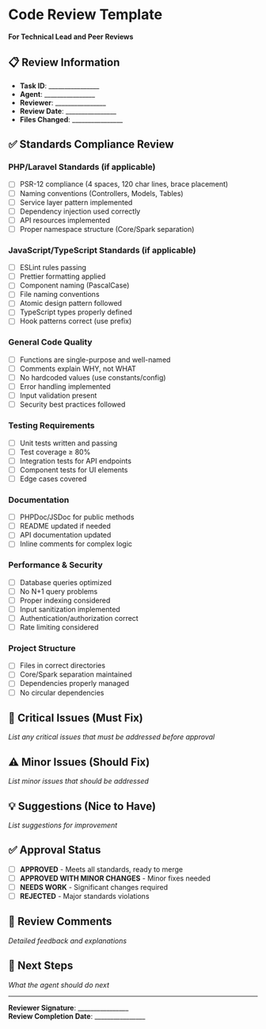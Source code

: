 # Code Review Template
**For Technical Lead and Peer Reviews**

## 📋 Review Information
- **Task ID**: ________________
- **Agent**: ________________
- **Reviewer**: ________________
- **Review Date**: ________________
- **Files Changed**: ________________

## ✅ Standards Compliance Review

### PHP/Laravel Standards (if applicable)
- [ ] PSR-12 compliance (4 spaces, 120 char lines, brace placement)
- [ ] Naming conventions (Controllers, Models, Tables)
- [ ] Service layer pattern implemented
- [ ] Dependency injection used correctly
- [ ] API resources implemented
- [ ] Proper namespace structure (Core/Spark separation)

### JavaScript/TypeScript Standards (if applicable)
- [ ] ESLint rules passing
- [ ] Prettier formatting applied
- [ ] Component naming (PascalCase)
- [ ] File naming conventions
- [ ] Atomic design pattern followed
- [ ] TypeScript types properly defined
- [ ] Hook patterns correct (use prefix)

### General Code Quality
- [ ] Functions are single-purpose and well-named
- [ ] Comments explain WHY, not WHAT
- [ ] No hardcoded values (use constants/config)
- [ ] Error handling implemented
- [ ] Input validation present
- [ ] Security best practices followed

### Testing Requirements
- [ ] Unit tests written and passing
- [ ] Test coverage ≥ 80%
- [ ] Integration tests for API endpoints
- [ ] Component tests for UI elements
- [ ] Edge cases covered

### Documentation
- [ ] PHPDoc/JSDoc for public methods
- [ ] README updated if needed
- [ ] API documentation updated
- [ ] Inline comments for complex logic

### Performance & Security
- [ ] Database queries optimized
- [ ] No N+1 query problems
- [ ] Proper indexing considered
- [ ] Input sanitization implemented
- [ ] Authentication/authorization correct
- [ ] Rate limiting considered

### Project Structure
- [ ] Files in correct directories
- [ ] Core/Spark separation maintained
- [ ] Dependencies properly managed
- [ ] No circular dependencies

## 🚨 Critical Issues (Must Fix)
*List any critical issues that must be addressed before approval*

## ⚠️ Minor Issues (Should Fix)
*List minor issues that should be addressed*

## 💡 Suggestions (Nice to Have)
*List suggestions for improvement*

## ✅ Approval Status
- [ ] **APPROVED** - Meets all standards, ready to merge
- [ ] **APPROVED WITH MINOR CHANGES** - Minor fixes needed
- [ ] **NEEDS WORK** - Significant changes required
- [ ] **REJECTED** - Major standards violations

## 📝 Review Comments
*Detailed feedback and explanations*

## 🎯 Next Steps
*What the agent should do next*

---

**Reviewer Signature**: ________________  
**Review Completion Date**: ________________
